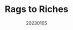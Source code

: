 ---
title: "Rags to Riches"
team: "Arhan Sarkar | Sumeet Shridhar Birje | Abhishek Kushwaha | Abhishek Yadav"
tags: VR-Film Quest Mobile-VR

video_provider: "youtube"
video_id:

header:
    teaser: /assets/img/projects/2023/course_project_13.jpg

overview: The story follows Babul, a young poet who, in a fit of frustration, discards his diary of poems. One day, his poems mysteriously resurface in an unexpected way. Babul grapples with regret as he witnesses his own work becoming famous.


project-link:

active: "yes"
type: "course"
year: "2023"
date: 20230105

---